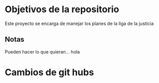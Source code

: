 # Objetivos de la repositorio

Este proyecto se encarga de manejar los planes de la liga de la justicia


## Notas
Pueden hacer lo que quieran...
hola

# Cambios de git hubs
